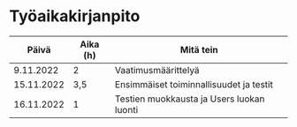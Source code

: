 # Työaikakirjanpito

| Päivä         | Aika (h) | Mitä tein                                 |
| ------------- | -------- | ----------------------------------------- |
| 9.11.2022     |    2     | Vaatimusmäärittelyä                       |
| 15.11.2022    |    3,5   | Ensimmäiset toiminnallisuudet ja testit   |
| 16.11.2022    |    1     | Testien muokkausta ja Users luokan luonti |


